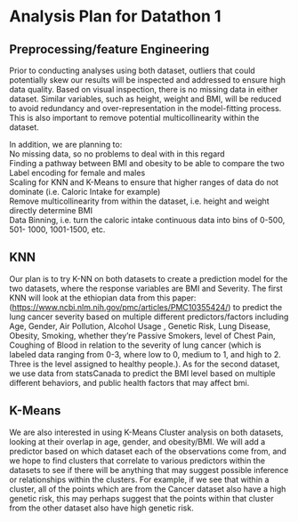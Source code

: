 # Analysis Plan for Datathon 1
## Preprocessing/feature Engineering
Prior to conducting analyses using both dataset, outliers that could potentially skew our results will be inspected and addressed to ensure high data quality. Based on visual inspection, there is no missing data in either dataset. Similar variables, such as height, weight and BMI, will be reduced to avoid redundancy and over-representation in the model-fitting process. This is also important to remove potential multicollinearity within the dataset. 

In addition, we are planning to:\
No missing data, so no problems to deal with in this regard\
Finding a pathway between BMI and obesity to be able to compare the two\
Label encoding for female and males\
Scaling for KNN and K-Means to ensure that higher ranges of data do not dominate (i.e. Caloric Intake for example)\
Remove multicollinearity from within the dataset, i.e. height and weight directly determine BMI\
Data Binning, i.e. turn the caloric intake continuous data into bins of 0-500, 501- 1000, 1001-1500, etc.

## KNN
Our plan is to try K-NN on both datasets to create a prediction model for the two datasets, where the response variables are BMI and Severity. The first KNN will look at the ethiopian data from this paper: (https://www.ncbi.nlm.nih.gov/pmc/articles/PMC10355424/) to predict the lung cancer severity based on multiple different predictors/factors including Age, Gender, Air Pollution, Alcohol Usage	, Genetic Risk,	Lung Disease,	Obesity, Smoking, whether they’re Passive Smokers, level of Chest Pain, Coughing of Blood in relation to the severity of lung cancer (which is labeled data ranging from 0-3, where low to 0, medium to 1, and high to 2. Three is the level assigned to healthy people.). As for the second dataset, we use data from statsCanada to predict the BMI level based on multiple different behaviors, and public health factors that may affect bmi. 

## K-Means
We are also interested in using K-Means Cluster analysis on both datasets, looking at their overlap in age, gender, and obesity/BMI. We will add a predictor based on which dataset each of the observations come from, and we hope to find clusters that correlate to various predictors within the datasets to see if there will be anything that may suggest possible inference or relationships within the clusters. For example, if we see that within a cluster, all of the points which are from the Cancer dataset also have a high genetic risk, this may perhaps suggest that the points within that cluster from the other dataset also have high genetic risk. 
